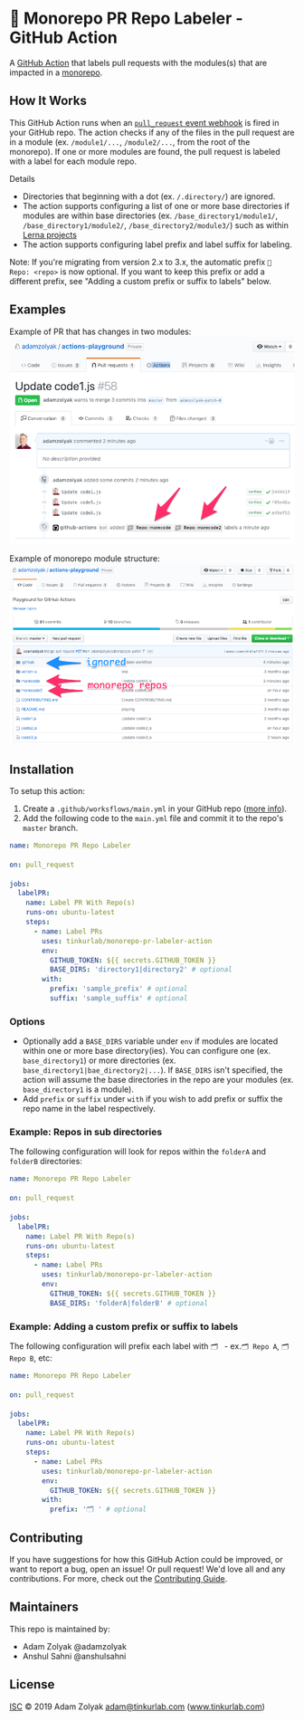 # 🚊 Monorepo PR Repo Labeler - GitHub Action

A [GitHub Action](https://github.com/features/actions) that labels pull requests with the modules(s) that are impacted in a [monorepo](https://en.wikipedia.org/wiki/Monorepo).

## How It Works

This GitHub Action runs when an [`pull_request` event webhook](https://developer.github.com/v3/activity/events/types/#issuesevent) is fired in your GitHub repo. The action checks if any of the files in the pull request are in a module (ex. `/module1/...`, `/module2/...`, from the root of the monorepo). If one or more modules are found, the pull request is labeled with a label for each module repo.

Details

- Directories that beginning with a dot (ex. `/.directory/`) are ignored.
- The action supports configuring a list of one or more base directories if modules are within base directories (ex. `/base_directory1/module1/`, `/base_directory1/module2/`, `/base_directory2/module3/`) such as within [Lerna projects](https://github.com/lerna/lerna)
- The action supports configuring label prefix and label suffix for labeling.

Note: If you're migrating from version 2.x to 3.x, the automatic prefix `📁 Repo: <repo>` is now optional. If you want to keep this prefix or add a different prefix, see "Adding a custom prefix or suffix to labels" below.

## Examples

Example of PR that has changes in two modules:
![GitHub Logo](./docs/labels.png)

Example of monorepo module structure:
![GitHub Logo](./docs/repos.png)

## Installation

To setup this action:

1. Create a `.github/worksflows/main.yml` in your GitHub repo ([more info](https://help.github.com/en/articles/configuring-a-workflow)).
2. Add the following code to the `main.yml` file and commit it to the repo's `master` branch.

```yaml
name: Monorepo PR Repo Labeler

on: pull_request

jobs:
  labelPR:
    name: Label PR With Repo(s)
    runs-on: ubuntu-latest
    steps:
      - name: Label PRs
        uses: tinkurlab/monorepo-pr-labeler-action
        env:
          GITHUB_TOKEN: ${{ secrets.GITHUB_TOKEN }}
          BASE_DIRS: 'directory1|directory2' # optional
        with:
          prefix: 'sample_prefix' # optional
          suffix: 'sample_suffix' # optional
```

### Options

- Optionally add a `BASE_DIRS` variable under `env` if modules are located within one or more base directory(ies). You can configure one (ex. `base_directory1`) or more directories (ex. `base_directory1|bae_directory2|...`). If `BASE_DIRS` isn't specified, the action will assume the base directories in the repo are your modules (ex. `base_directory1` is a module).
- Add `prefix` or `suffix` under `with` if you wish to add prefix or suffix the repo name in the label respectively.

### Example: Repos in sub directories

The following configuration will look for repos within the `folderA` and `folderB` directories:

```yaml
name: Monorepo PR Repo Labeler

on: pull_request

jobs:
  labelPR:
    name: Label PR With Repo(s)
    runs-on: ubuntu-latest
    steps:
      - name: Label PRs
        uses: tinkurlab/monorepo-pr-labeler-action
        env:
          GITHUB_TOKEN: ${{ secrets.GITHUB_TOKEN }}
          BASE_DIRS: 'folderA|folderB' # optional
```

### Example: Adding a custom prefix or suffix to labels

The following configuration will prefix each label with `🗂 ` - ex.`🗂 Repo A`, `🗂 Repo B`, etc:

```yaml
name: Monorepo PR Repo Labeler

on: pull_request

jobs:
  labelPR:
    name: Label PR With Repo(s)
    runs-on: ubuntu-latest
    steps:
      - name: Label PRs
        uses: tinkurlab/monorepo-pr-labeler-action
        env:
          GITHUB_TOKEN: ${{ secrets.GITHUB_TOKEN }}
        with:
          prefix: '🗂 ' # optional
```

## Contributing

If you have suggestions for how this GitHub Action could be improved, or want to report a bug, open an issue! Or pull request! We'd love all and any contributions. For more, check out the [Contributing Guide](CONTRIBUTING.md).

## Maintainers

This repo is maintained by:

- Adam Zolyak @adamzolyak
- Anshul Sahni @anshulsahni

## License

[ISC](LICENSE) © 2019 Adam Zolyak <adam@tinkurlab.com> (www.tinkurlab.com)
